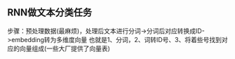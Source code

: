 ## RNN做文本分类任务
步骤：预处理数据(最麻烦)，处理后文本进行分词->分词后对应转换成ID->embedding转为多维度向量
也就是1、分词，2、词转ID号、3、将着些号找到对应的向量组成(一些大厂提供了向量表)
